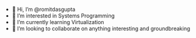 - 👋 Hi, I’m @romitdasgupta
- 👀 I’m interested in Systems Programming
- 🌱 I’m currently learning Virtualization
- 💞️ I’m looking to collaborate on anything interesting and groundbreaking

<!---
romitdasgupta/romitdasgupta is a ✨ special ✨ repository because its `README.md` (this file) appears on your GitHub profile.
You can click the Preview link to take a look at your changes.
--->
